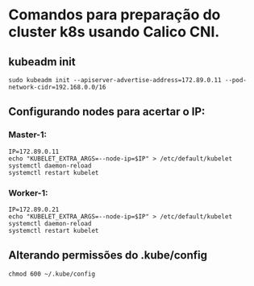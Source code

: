 # Comandos para preparação do cluster k8s usando Calico CNI.

## kubeadm init
```
sudo kubeadm init --apiserver-advertise-address=172.89.0.11 --pod-network-cidr=192.168.0.0/16
```


## Configurando nodes para acertar o IP:

### Master-1:

```
IP=172.89.0.11
echo "KUBELET_EXTRA_ARGS=--node-ip=$IP" > /etc/default/kubelet
systemctl daemon-reload
systemctl restart kubelet
```

### Worker-1:

```
IP=172.89.0.21
echo "KUBELET_EXTRA_ARGS=--node-ip=$IP" > /etc/default/kubelet
systemctl daemon-reload
systemctl restart kubelet
```

## Alterando permissões do .kube/config
```
chmod 600 ~/.kube/config
```